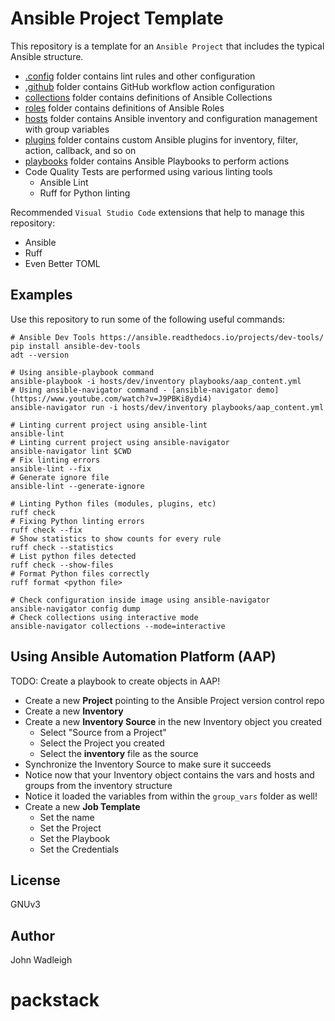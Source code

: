 # Ansible Project Template

This repository is a template for an `Ansible Project` that includes the typical Ansible structure.

- [.config](.config) folder contains lint rules and other configuration
- [.github](.github) folder contains GitHub workflow action configuration
- [collections](./collections/) folder contains definitions of Ansible Collections
- [roles](./roles/) folder contains definitions of Ansible Roles
- [hosts](./hosts/) folder contains Ansible inventory and configuration management with group variables
- [plugins](./plugins/) folder contains custom Ansible plugins for inventory, filter, action, callback, and so on
- [playbooks](./playbooks/) folder contains Ansible Playbooks to perform actions
- Code Quality Tests are performed using various linting tools
  - Ansible Lint
  - Ruff for Python linting

Recommended `Visual Studio Code` extensions that help to manage this repository:

- Ansible
- Ruff
- Even Better TOML

## Examples

Use this repository to run some of the following useful commands:

```shell
# Ansible Dev Tools https://ansible.readthedocs.io/projects/dev-tools/
pip install ansible-dev-tools
adt --version

# Using ansible-playbook command
ansible-playbook -i hosts/dev/inventory playbooks/aap_content.yml
# Using ansible-navigator command - [ansible-navigator demo](https://www.youtube.com/watch?v=J9PBKi8ydi4)
ansible-navigator run -i hosts/dev/inventory playbooks/aap_content.yml

# Linting current project using ansible-lint
ansible-lint
# Linting current project using ansible-navigator
ansible-navigator lint $CWD
# Fix linting errors
ansible-lint --fix
# Generate ignore file
ansible-lint --generate-ignore

# Linting Python files (modules, plugins, etc)
ruff check
# Fixing Python linting errors
ruff check --fix
# Show statistics to show counts for every rule
ruff check --statistics
# List python files detected
ruff check --show-files
# Format Python files correctly
ruff format <python file>

# Check configuration inside image using ansible-navigator
ansible-navigator config dump
# Check collections using interactive mode
ansible-navigator collections --mode=interactive
```

## Using Ansible Automation Platform (AAP)

TODO: Create a playbook to create objects in AAP!

- Create a new **Project** pointing to the Ansible Project version control repo
- Create a new **Inventory**
- Create a new **Inventory Source** in the new Inventory object you created
  - Select "Source from a Project"
  - Select the Project you created
  - Select the **inventory** file as the source
- Synchronize the Inventory Source to make sure it succeeds
- Notice now that your Inventory object contains the vars and hosts and groups from the inventory structure
- Notice it loaded the variables from within the `group_vars` folder as well!
- Create a new **Job Template**
  - Set the name
  - Set the Project
  - Set the Playbook
  - Set the Credentials

## License

GNUv3

## Author

John Wadleigh
# packstack
